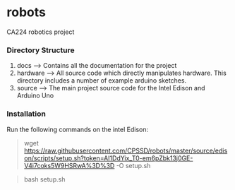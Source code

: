 # robots
CA224 robotics project

### Directory Structure

1. docs      --> Contains all the documentation for the project
2. hardware  --> All source code which directly manipulates hardware. This directory includes a number of example arduino sketches.
3. source    --> The main project source code for the Intel Edison and Arduino Uno

### Installation

Run the following commands on the intel Edison:
  > wget https://raw.githubusercontent.com/CPSSD/robots/master/source/edison/scripts/setup.sh?token=AI1DdYix_T0-em6pZbk13j0GE-V4i7coks5W9HSRwA%3D%3D -O setup.sh
  
  > bash setup.sh


  
